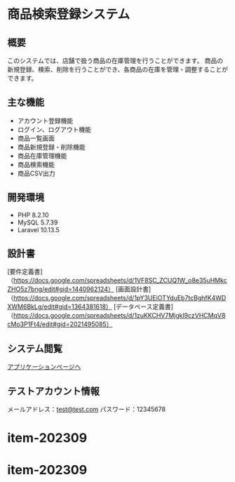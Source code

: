 # 商品検索登録システム

## 概要
このシステムでは、店舗で扱う商品の在庫管理を行うことができます。
商品の新規登録、検索、削除を行うことができ、各商品の在庫を管理・調整することができます。

## 主な機能
- アカウント登録機能
- ログイン、ログアウト機能
- 商品一覧画面
- 商品新規登録・削除機能
- 商品在庫管理機能
- 商品検索機能
- 商品CSV出力

## 開発環境
- PHP 8.2.10
- MySQL 5.7.39
- Laravel 10.13.5

## 設計書
[要件定義書]（https://docs.google.com/spreadsheets/d/1VF8SC_ZCUQ1W_o8e35uHMkcZHO5z7bng/edit#gid=1440962124）
[画面設計書]（https://docs.google.com/spreadsheets/d/1pY3UEiOTYduEb7tcBghfK4WDXWM6BkLg/edit#gid=1364381618）
[データベース定義書]（https://docs.google.com/spreadsheets/d/1zuKKCHV7Mjgkl9czVHCMqV8cMo3P1Ft4/edit#gid=2021495085）

## システム閲覧
[アプリケーションページへ](https://test-item-management-202309-405431e04a8c.herokuapp.com/login)

## テストアカウント情報
メールアドレス：test@test.com
パスワード：12345678
# item-202309
# item-202309
